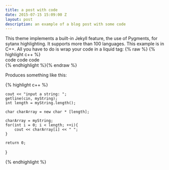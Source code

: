 ```yaml
---
title: a post with code
date: 2015-07-15 15:09:00 Z
layout: post
description: an example of a blog post with some code
---
```


This theme implements a built-in Jekyll feature, the use of Pygments, for sytanx highlighting. It supports more than 100 languages. This example is in C++. All you have to do is wrap your code in a liquid tag:
{% raw  %}
{% highlight c++ %}  <br/> code code code <br/> {% endhighlight %}{% endraw %}

Produces something like this:

{% highlight c++ %}

    cout << "input a string: ";
    getline(cin, myString);
    int length = myString.length();
    
    char charArray = new char * [length];
    
    charArray = myString;
    for(int i = 0; i < length; ++i){
    	cout << charArray[i] << " ";
    }
    
    return 0;

}

{% endhighlight %}